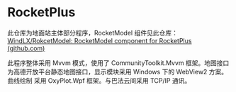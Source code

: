 # RocketPlus

此仓库为地面站主体部分程序，RocketModel 组件见此仓库：[WindLX/RokcetModel: RocketModel component for RocketPlus (github.com)](https://github.com/WindLX/RokcetModel)

此程序整体采用 Mvvm 模式，使用了 CommunityToolkit.Mvvm 框架。地图接口为高德开放平台静态地图接口，显示模块采用 Windows 下的 WebView2 方案。曲线绘制 采用 OxyPlot.Wpf 框架。与巴法云间采用 TCP/IP 通讯。

